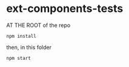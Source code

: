 # ext-components-tests


AT THE ROOT of the repo

```
npm install
```

then, in this folder

```
npm start
```
